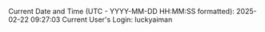 Current Date and Time (UTC - YYYY-MM-DD HH:MM:SS formatted): 2025-02-22 09:27:03
Current User's Login: luckyaiman
